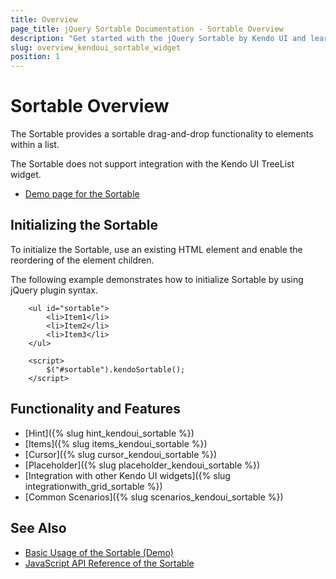 ```yaml
---
title: Overview
page_title: jQuery Sortable Documentation - Sortable Overview
description: "Get started with the jQuery Sortable by Kendo UI and learn how to create, initialize, and enable the widget."
slug: overview_kendoui_sortable_widget
position: 1
---
```


# Sortable Overview

The Sortable provides a sortable drag-and-drop functionality to elements within a list.

The Sortable does not support integration with the Kendo UI TreeList widget.

* [Demo page for the Sortable](https://demos.telerik.com/kendo-ui/sortable/index)

## Initializing the Sortable

To initialize the Sortable, use an existing HTML element and enable the reordering of the element children.

The following example demonstrates how to initialize Sortable by using jQuery plugin syntax.

```dojo
    <ul id="sortable">
        <li>Item1</li>
        <li>Item2</li>
        <li>Item3</li>
    </ul>

    <script>
        $("#sortable").kendoSortable();
    </script>
```

## Functionality and Features

* [Hint]({% slug hint_kendoui_sortable %})
* [Items]({% slug items_kendoui_sortable %})
* [Cursor]({% slug cursor_kendoui_sortable %})
* [Placeholder]({% slug placeholder_kendoui_sortable %})
* [Integration with other Kendo UI widgets]({% slug integrationwith_grid_sortable %})
* [Common Scenarios]({% slug scenarios_kendoui_sortable %})

## See Also

* [Basic Usage of the Sortable (Demo)](https://demos.telerik.com/kendo-ui/sortable/index)
* [JavaScript API Reference of the Sortable](/api/javascript/ui/sortable)
